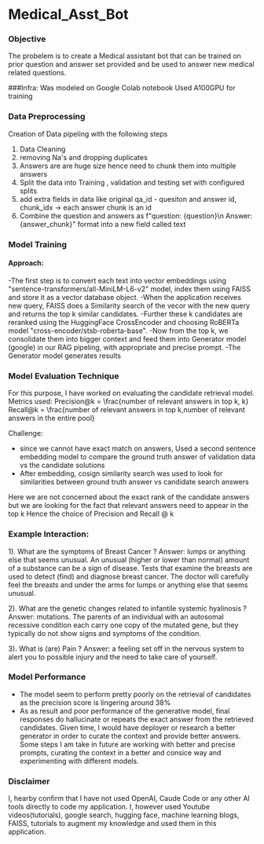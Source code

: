 # Medical_Asst_Bot
### Objective
The probelem is to create a Medical assistant bot that can be trained on prior question and answer set provided and be used to answer new medical related questions.

###Infra:
Was modeled on Google Colab notebook
Used A100GPU for training

### Data Preprocessing
Creation of Data pipeling with the following steps
1. Data Cleaning
2. removing Na's and dropping duplicates
3. Answers are are huge size hence need to chunk them into multiple answers
4. Split the data into Training , validation and testing set with configured splits
5. add extra fields in data like original qa_id - quesiton and answer id, chunk_idx -> each answer chunk is an id
6. Combine the question and answers as f"question: {question}\n Answer: {answer_chunk}" format into a new field called text

### Model Training
#### Approach:
-The first step is to convert each text into vector embeddings using "sentence-transformers/all-MiniLM-L6-v2" model, index them using FAISS and store it as a vector database object.
-When the application receives new query, FAISS does a Similarity search of the vecor with the new query and returns the top k similar candidates.
-Further these k candidates are reranked using the HuggingFace CrossEncoder and choosing RoBERTa model "cross-encoder/stsb-roberta-base".
-Now from the top k, we consolidate them into bigger context and feed them into Generator model (google) in our RAG pipeling, with appropriate and precise prompt.
-The Generator model generates results

### Model Evaluation Technique
For this purpose, I have worked on evaluating the candidate retrieval model.
Metrics used:
Precision@k = \frac{number of relevant answers in top k, k}
Recall@k = \frac{number of relevant answers in top k,number of relevant answers in the entire pool}

Challenge:
- since we cannot have exact match on answers, Used a second sentence embedding model to compare the ground truth answer of validation data vs the candidate solutions
- After embedding, cosign similarity search was used to look for similarities between ground truth answer vs candidate search answers

Here we are not concerned about the exact rank of the candidate answers but we are looking for the fact that relevant answers need to appear in the top k
Hence the choice of Precision and Recall @ k

### Example Interaction:
1). What are the symptoms of Breast Cancer ?
Answer: lumps or anything else that seems unusual. An unusual (higher or lower than normal) amount of a substance can be a sign of disease. Tests that examine the breasts are used to detect (find) and diagnose breast cancer. The doctor will carefully feel the breasts and under the arms for lumps or anything else that seems unusual. 

2). What are the genetic changes related to infantile systemic hyalinosis ?
Answer: mutations. The parents of an individual with an autosomal recessive condition each carry one copy of the mutated gene, but they typically do not show signs and symptoms of the condition.

3). What is (are) Pain ?
Answer: a feeling set off in the nervous system to alert you to possible injury and the need to take care of yourself.


### Model Performance
- The model seem to perform pretty poorly on the retrieval of candidates as the precision score is lingering around 38%
- As as result and poor performance of the generative model, final responses do hallucinate or repeats the exact answer from the retrieved candidates.
Given time, I would have deployer or research a better generator in order to curate the context and provide better answers. Some steps I am take in future are working with better and precise prompts, curating the context in a better and consice way and experimenting with different models.

### Disclaimer
I, hearby confirm that I have not used OpenAI, Caude Code or any other AI tools directly to code my application. I, however used Youtube videos(tutorials), google search, hugging face, machine learning blogs, FAISS, tutorials to augment my knowledge and used them in this application.
